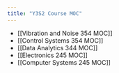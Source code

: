 ```yaml
---
title: "Y3S2 Course MOC"
---
```

- [[Vibration and Noise 354 MOC]]
- [[Control Systems 354 MOC]]
- [[Data Analytics 344 MOC]]
- [[Electronics 245 MOC]]
- [[Computer Systems 245 MOC]]
